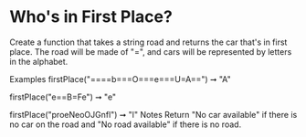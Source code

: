 # Who's in First Place?

Create a function that takes a string road and returns the car that's in first place. The road will be made of "=", and cars will be represented by letters in the alphabet.

Examples
firstPlace("====b===O===e===U=A==") ➞ "A"

firstPlace("e==B=Fe") ➞ "e"

firstPlace("proeNeoOJGnfl") ➞ "l"
Notes
Return "No car available" if there is no car on the road and "No road available" if there is no road.
